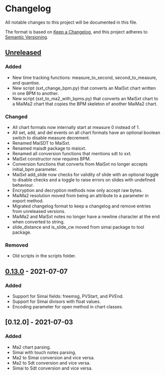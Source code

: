 # Changelog
All notable changes to this project will be documented in this file.

The format is based on [Keep a Changelog](https://keepachangelog.com/en/1.0.0/),
and this project adheres to [Semantic Versioning](https://semver.org/spec/v2.0.0.html).

## [Unreleased]
### Added
- New time tracking functions: measure_to_second, second_to_measure, and quantise.
- New script (sxt_change_bpm.py) that converts an MaiSxt chart written in one BPM to another.
- New script (sxt_to_ma2_with_bpms.py) that converts an MaiSxt chart to a MaiMa2 chart that copies the BPM skeleton of another MaiMa2 chart.

### Changed
- All chart formats now internally start at measure 0 instead of 1.
- All set, add, and del events on all chart formats have an optional boolean switch to disable measure decrement.
- Renamed MaiSDT to MaiSxt.
- Renamed maisdt package to maisxt.
- Renamed all conversion functions that mentions sdt to sxt.
- MaiSxt constructor now requires BPM.
- Conversion functions that converts from MaiSxt no longer accepts initial_bpm parameter.
- MaiSxt add_slide now checks for validity of slide with an optional toggle to disable checks and a toggle to raise errors on slides with undefined behaviour.
- Encryption and decryption methods now only accept raw bytes.
- MaiMa2 resolution moved from being an attribute to a parameter in export method.
- Migrated changelog format to keep a changelog and remove entries from unreleased versions.
- MaiMa2 and MaiSxt notes no longer have a newline character at the end when converted to string.
- slide_distance and is_slide_cw moved from simai package to tool package. 

### Removed
- Old scripts in the scripts folder.

## [0.13.0] - 2021-07-07
### Added
- Support for Simai fields: freemsg, PVStart, and PVEnd.
- Support for Simai divisors with float values.
- Encoding parameter for open method in chart classes.

## [0.12.0] - 2021-07-03
### Added
- Ma2 chart parsing.
- Simai with touch notes parsing.
- Ma2 to Simai conversion and vice versa.
- Ma2 to Sdt conversion and vice versa.
- Simai to Sdt conversion and vice versa.

[Unreleased]: https://github.com/donmai-me/MaiConverter/compare/0.13.0...HEAD
[0.13.0]: https://github.com/donmai-me/MaiConverter/compare/0.12.0...0.13.0
